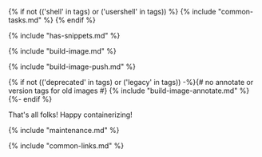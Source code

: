 {% if not (('shell' in tags) or ('usershell' in tags)) %}
{% include "common-tasks.md" %}
{% endif %}

{% include "has-snippets.md" %}

{% include "build-image.md" %}

{% include "build-image-push.md" %}

{% if not (('deprecated' in tags) or ('legacy' in tags)) -%}{# no annotate or version tags for old images #}
{% include "build-image-annotate.md" %}
{%- endif %}

That's all folks! Happy containerizing!

{% include "maintenance.md" %}

{% include "common-links.md" %}
